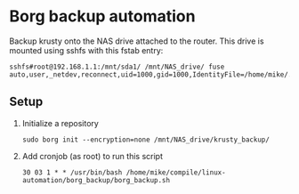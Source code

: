 # Borg backup automation

Backup krusty onto the NAS drive attached to the router. This drive is mounted using sshfs with this fstab entry:

```
sshfs#root@192.168.1.1:/mnt/sda1/ /mnt/NAS_drive/ fuse auto,user,_netdev,reconnect,uid=1000,gid=1000,IdentityFile=/home/mike/.ssh/id_rsa_nas,idmap=user,allow_other
```

## Setup

1. Initialize a repository

    ```
    sudo borg init --encryption=none /mnt/NAS_drive/krusty_backup/
    ```

2. Add cronjob (as root) to run this script

    ```
    30 03 1 * * /usr/bin/bash /home/mike/compile/linux-automation/borg_backup/borg_backup.sh
    ```
